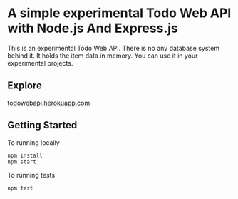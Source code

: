 # A simple experimental Todo Web API with Node.js And Express.js

This is an experimental Todo Web API. There is no any database system behind it. It holds the item data in memory. You can use it in your experimental projects.

## Explore

[todowebapi.herokuapp.com](https://todowebapi.herokuapp.com)

## Getting Started

To running locally

```
npm install
npm start
```

To running tests

```
npm test
```
